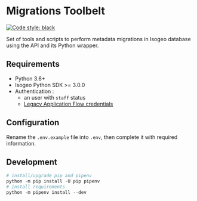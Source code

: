 # Migrations Toolbelt

[![Code style: black](https://img.shields.io/badge/code%20style-black-000000.svg)](https://github.com/psf/black)

Set of tools and scripts to perform metadata migrations in Isogeo database using the API and its Python wrapper.

## Requirements

- Python 3.6+
- Isogeo Python SDK >= 3.0.0
- Authentication :
  - an user with `staff` status
  - [Legacy Application Flow credentials](https://requests-oauthlib.readthedocs.io/en/latest/oauth2_workflow.html#legacy-application-flow)

## Configuration

Rename the `.env.example` file into `.env`, then complete it with required information.

## Development

```powershell
# install/upgrade pip and pipenv
python -m pip install -U pip pipenv
# install requirements
python -m pipenv install --dev
```

<!-- ## Structure

This repository is organized in sub-projects.

### Duplicate

Used to completely duplicate many metadata. Usage example:

- copy the whole content of a workgroup into antoher one


### Import

Set of tools to import information  metadata 
 -->

